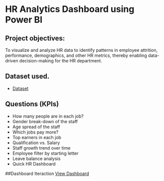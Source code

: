 # HR Analytics Dashboard using Power BI
## Project objectives:
To visualize and analyze HR data to identify patterns in employee attrition, performance, demographics, and other HR metrics, thereby enabling data-driven decision-making for the HR department.
## Dataset used.
- <a href="https://github.com/Bharati-M/HR-Dashboard/blob/main/hr-data.xlsx">Dataset</a>
## Questions (KPIs)
- How many people are in each job?
- Gender break-down of the staff
- Age spread of the staff
- Which jobs pay more?
- Top earners in each job
- Qualification vs. Salary
- Staff growth trend over time
- Employee filter by starting letter
- Leave balance analysis
- Quick HR Dashboard

##Dashboard Iteraction
<a href="https://github.com/Bharati-M/HR-Dashboard/blob/main/HR%20Dashboard.pbix">View Dashboard</a>
